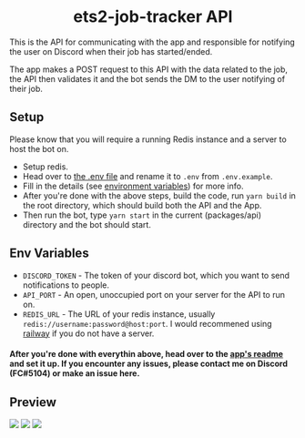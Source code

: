 <center>

# ets2-job-tracker API

</center>

This is the API for communicating with the app and responsible for notifying the user on Discord when their job has started/ended.

The app makes a POST request to this API with the data related to the job, the API then validates it and the bot sends the DM to the user notifying of their job.

## Setup

Please know that you will require a running Redis instance and a server to host the bot on.

-   Setup redis.
-   Head over to [the .env file](src/.env.example) and rename it to `.env` from `.env.example`.
-   Fill in the details (see [environment variables](#env-variables)) for more info.
-   After you're done with the above steps, build the code, run `yarn build` in the root directory, which should build both the API and the App.
-   Then run the bot, type `yarn start` in the current (packages/api) directory and the bot should start.

## Env Variables

-   `DISCORD_TOKEN` - The token of your discord bot, which you want to send notifications to people.
-   `API_PORT` - An open, unoccupied port on your server for the API to run on.
-   `REDIS_URL` - The URL of your redis instance, usually `redis://username:password@host:port`. I would recommened using [railway](https://railway.app) if you do not have a server.

#### After you're done with everythin above, head over to the [app's readme](../app/README.md) and set it up. If you encounter any issues, please contact me on Discord (FC#5104) or make an issue here.

## Preview

![](https://i.imgur.com/OktS2wy.png)
![](https://i.imgur.com/4HhBnaS.png)
![](https://i.imgur.com/hYAcCpR.png)
